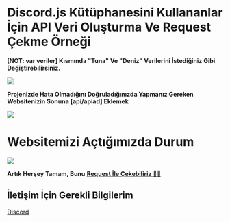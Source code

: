 <h1>Discord.js Kütüphanesini Kullananlar İçin API Veri Oluşturma Ve Request Çekme Örneği</h1>

**[NOT: var veriler] Kısmında "Tuna" Ve "Deniz" Verilerini İstediğiniz Gibi Değiştirebilirsiniz.**

<img src="https://cdn.discordapp.com/attachments/705019613586522156/811391532393037824/veriler.png">

**Projenizde Hata Olmadığını Doğruladığınızda Yapmanız Gereken
Websitenizin Sonuna [api/apiad] Eklemek**

<img src="https://cdn.discordapp.com/attachments/705019613586522156/811389562546815006/apiad.png">
                                                                      
<h1>Websitemizi Açtığımızda Durum</h1>
<img src="https://cdn.discordapp.com/attachments/705019613586522156/811391717005459506/durum.png">

**Artık Herşey Tamam, Bunu** <a href="https://github.com/tunadnz/api-olusturma/blob/main/%C3%B6rnek-request.js">**Request İle Çekebiliriz 🤜🤛**</a>

<h2>İletişim İçin Gerekli Bilgilerim</h2>
<a href="https://discord.gg/rVnKDGcRKR" target="blank__">Discord</a>
